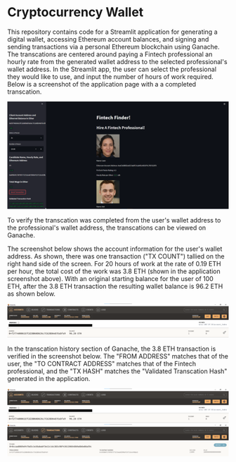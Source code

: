 # Cryptocurrency Wallet

This repository contains code for a Streamlit application for generating a digital wallet, accessing Ethereum account balances, and signing and sending transactions via a personal Ethereum blockchain using Ganache. The transcations are centered around paying a Fintech professional an hourly rate from the generated wallet address to the selected professional's wallet address. In the Streamlit app, the user can select the professional they would like to use, and input the number of hours of work required. Below is a screenshot of the application page with a a completed transcation.

![Application screenshot](Ganache_screenshots/application_screenshot.png)

To verify the transcation was completed from the user's wallet address to the professional's wallet address, the transcations can be viewed on Ganache. 

The screenshot below shows the account information for the user's wallet address. As shown, there was one transaction ("TX COUNT") tallied on the right hand side of the screen. For 20 hours of work at the rate of 0.19 ETH per hour, the total cost of the work was 3.8 ETH (shown in the application screenshot above). With an original starting balance for the user of 100 ETH, after the 3.8 ETH transaction the resulting wallet balance is 96.2 ETH as shown below.

![Ganache account](Ganache_screenshots/ganache_account.png)

In the transcation history section of Ganache, the 3.8 ETH transaction is verified in the screenshot below. The "FROM ADDRESS" matches that of the user, the "TO CONTRACT ADDRESS" matches that of the Fintech professional, and the "TX HASH" matches the "Validated Transcation Hash" generated in the application.  

![Ganache account](Ganache_screenshots/ganache_account.png)
![Ganache transactions](Ganache_screenshots/ganache_transcations.png)
